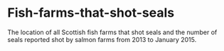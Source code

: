 # Fish-farms-that-shot-seals
The location of all Scottish fish farms that shot seals and the number of seals reported shot by salmon farms from 2013 to January 2015.
